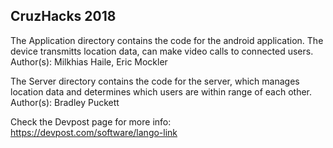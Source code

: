 ## CruzHacks 2018

The Application directory contains the code for the android application. The device transmitts location data, can make video calls to connected users. Author(s): Milkhias Haile, Eric Mockler

The Server directory contains the code for the server, which manages location data and determines which users are within range of each other. Author(s): Bradley Puckett

Check the Devpost page for more info: https://devpost.com/software/lango-link